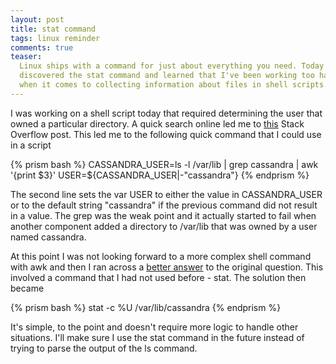```yaml
---
layout: post
title: stat command
tags: linux reminder
comments: true
teaser:
  Linux ships with a command for just about everything you need. Today I
  discovered the stat command and learned that I've been working too hard
  when it comes to collecting information about files in shell scripts.
---
```

I was working on a shell script today that required determining the user that
owned a particular directory. A quick search online led me to [this][so-1] Stack
Overflow post. This led me to the following quick command that I could use in
a script

{% prism bash %}
CASSANDRA_USER=ls -l /var/lib | grep cassandra | awk '{print $3}'
USER=${CASSANDRA_USER|-"cassandra"}
{% endprism %}

The second line sets the var USER to either the value in CASSANDRA_USER or to the
default string "cassandra" if the previous command did not result in a value. The
grep was the weak point and it actually started to fail when another component
added a directory to /var/lib that was owned by a user named cassandra.

At this point I was not looking forward to a more complex shell command with awk
and then I ran across a [better answer][better-answer] to the original question.
This involved a command that I had not used before - stat. The solution then
became

{% prism bash %}
stat -c %U /var/lib/cassandra
{% endprism %}

It's simple, to the point and doesn't require more logic to handle other situations.
I'll make sure I use the stat command in the future instead of trying to parse
the output of the ls command.

[so-1]: http://stackoverflow.com/questions/7331651/find-the-owner-of-a-file-in-unix
[better-answer]: http://www.unix.com/unix-for-advanced-and-expert-users/81006-there-command-get-owner-file.html

